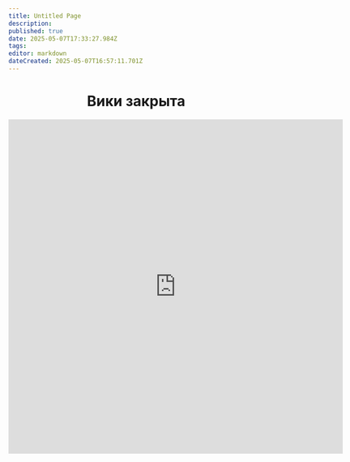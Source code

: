 ```yaml
---
title: Untitled Page
description: 
published: true
date: 2025-05-07T17:33:27.984Z
tags: 
editor: markdown
dateCreated: 2025-05-07T16:57:11.701Z
---
```


<center><h1>Вики закрыта</h1>

<!--<img src="/scale_1200.jpg" class="il"></img>
<iframe width="660" height="660" src="https://www.youtube-nocookie.com/embed/c2zw69Rs_mw?si=6jaMKZ4r7k8Z9oj1" title="YouTube video player" frameborder="0" allow="accelerometer; autoplay; clipboard-write; encrypted-media; gyroscope; picture-in-picture; web-share" referrerpolicy="strict-origin-when-cross-origin" allowfullscreen autoplay></iframe>-->
<iframe width="660" height="660" src="https://www.youtube-nocookie.com/embed/qfGrcetryVQ?si=kQhi39Sf3p_TO12l&amp;controls=0" title="YouTube video player" frameborder="0" allow="accelerometer; autoplay; clipboard-write; encrypted-media; gyroscope; picture-in-picture; web-share" referrerpolicy="strict-origin-when-cross-origin" allowfullscreen></iframe>
  
  </center>